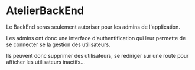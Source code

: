 # AtelierBackEnd

Le BackEnd seras seulement autoriser pour les admins de l'application.

Les admins ont donc une interface d'authentification qui leur permette de se connecter se la gestion des utilisateurs.

Ils peuvent donc supprimer des utilisateurs, se rediriger sur une route pour afficher les utilisateurs inactifs...

